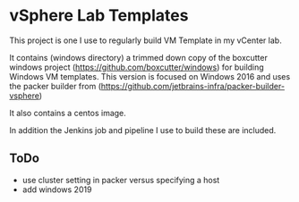 # vSphere Lab Templates

This project is one I use to regularly build VM Template in my vCenter 
lab.

It contains (windows directory) a trimmed down copy of the boxcutter windows
project (https://github.com/boxcutter/windows) for building Windows VM templates.
This version is focused on Windows 2016 and uses the packer builder from
(https://github.com/jetbrains-infra/packer-builder-vsphere)

It also contains a centos image. 

In addition the Jenkins job and pipeline I use to build these are included. 

## ToDo

* use cluster setting in packer versus specifying a host
* add windows 2019
